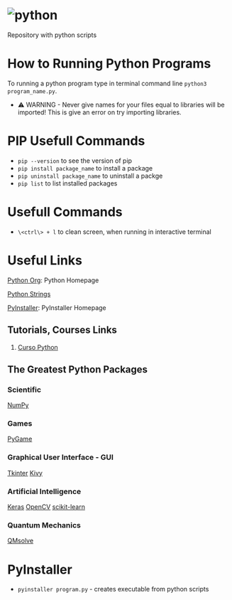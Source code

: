 # ![python](https://github.com/ElmarUhl/Python/assets/157088447/93858dae-c27b-4bab-8c9a-d3c15adccd0c)

Repository with python scripts

# How to Running Python Programs
To running a python program type in terminal command line ```python3 program_name.py```.

- ⚠️ WARNING - Never give names for your files equal to libraries will be imported! This is give an error on try importing libraries.

# PIP Usefull Commands
- ```pip --version``` to see the version of pip
- ```pip install package_name``` to install a package
- ```pip uninstall package_name``` to uninstall a packge
- ```pip list``` to list installed packages

# Usefull Commands
- ```\<ctrl\> + l``` to clean screen, when running in interactive terminal

# Useful Links
[Python Org](https://www.python.org/): Python Homepage

[Python Strings](https://docs.python.org/pt-br/3/library/string.html#formatexamples)

[PyInstaller](https://pyinstaller.org/en/stable/): PyInstaller Homepage

## Tutorials, Courses Links
1. [Curso Python](https://www.youtube.com/watch?v=U_A2kwUfmlw&list=PLvE-ZAFRgX8hnECDn1v9HNTI71veL3oW0&index=2)

## The Greatest Python Packages
### Scientific
[NumPy](https://numpy.org/)

### Games
[PyGame](https://www.pygame.org/docs/)

### Graphical User Interface - GUI
[Tkinter](https://docs.python.org/3/library/tkinter.html#)
[Kivy](https://kivy.org/)

### Artificial Intelligence
[Keras](https://keras.io/)
[OpenCV](https://opencv.org/)
[scikit-learn](https://scikit-learn.org/stable/)

### Quantum Mechanics
[QMsolve](https://scikit-learn.org/stable/)

# PyInstaller
- ```pyinstaller program.py``` - creates executable from python scripts

